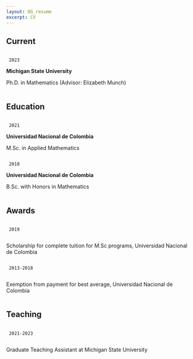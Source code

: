 ```yaml
---
layout: OG_resume
excerpt: CV
---
```


## Current
  <div class = "row">
      <div class="column left">
          <p> <code> 2023 </code> </p>
      </div>
      <div class="column right">
          <strong> Michigan State University </strong>
          <p> Ph.D. in Mathematics (Advisor: Elizabeth Munch) </p>
      </div>
  </div>

## Education

<div class = "row">
    <div class="column left">
        <p> <code> 2021 </code> </p>
    </div>
    <div class="column right">
        <strong> Universidad Nacional de Colombia </strong>
        <p> M.Sc. in Applied Mathematics</p>
    </div>
</div>

<div class = "row">
    <div class="column left">
        <p> <code> 2018 </code> </p>
    </div>
    <div class="column right">
        <strong> Universidad Nacional de Colombia </strong>
        <p> B.Sc. with Honors in Mathematics</p>
    </div>
</div>

## Awards

<div class = "row">
    <div class="column left">
        <p> <code> 2019 </code> </p>
    </div>
    <div class="column right">
        <p> Scholarship for complete tuition for M.Sc programs, Universidad Nacional de Colombia </p>
    </div>
</div>

<div class = "row">
    <div class="column left">
        <p> <code> 2013-2018 </code> </p>
    </div>
    <div class="column right">
        <p> Exemption from payment for best average, Universidad Nacional de Colombia </p>
    </div>
</div>

## Teaching

<div class = "row">
    <div class="column left">
        <p> <code> 2021-2023 </code> </p>
    </div>
    <div class="column right">
        <p> Graduate Teaching Assistant at Michigan State University </p>
    </div>
</div>





<!-- ## Publications

### Journals

### Books

## Presentations

## Occupation

`Current`
__Current Job Title__, Current Employer

- Task
- Task

`1994-1996`
__Current Job Title__, Current Employer

- Task
- Task    -->


<!-- ### Footer

Last updated: May 2013 -->
